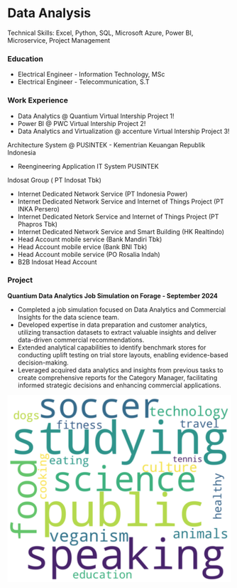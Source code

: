 

# Data Analysis
Technical Skills: Excel, Python, SQL, Microsoft Azure, Power BI, Microservice, Project Management

### Education
- Electrical Engineer - Information Technology, MSc
- Electrical Engineer - Telecommunication, S.T

### Work Experience
- Data Analytics @ Quantium Virtual Intership Project 1!
- Power BI @ PWC Virtual Intership Project 2!
- Data Analytics and Virtualization @ accenture Virtual Intership Project 3!

Architecture System @ PUSINTEK - Kementrian Keuangan Republik Indonesia
- Reengineering Application IT System PUSINTEK

Indosat Group ( PT Indosat Tbk)
- Internet Dedicated Network Service (PT Indonesia Power)
- Internet Dedicated Network Service and Internet of Things Project (PT INKA Persero)
- Internet Dedicated Netork Service and Internet of Things Project (PT Phapros Tbk)
- Internet Dedicated Network Service and Smart Building (HK Realtindo)
- Head Account mobile service (Bank Mandiri Tbk)
- Head Account mobile ervice (Bank BNI Tbk)
- Head Account mobile service (PO Rosalia Indah)
- B2B Indosat Head Account

### Project

**Quantium Data Analytics Job Simulation on Forage - September 2024**
 * Completed a job simulation focused on Data Analytics and Commercial Insights
   for the data science team.
 * Developed expertise in data preparation and customer analytics, utilizing
   transaction datasets to extract valuable insights and deliver data-driven
   commercial recommendations.
 * Extended analytical capabilities to identify benchmark stores for conducting
   uplift testing on trial store layouts, enabling evidence-based
   decision-making.
 * Leveraged acquired data analytics and insights from previous tasks to create
   comprehensive reports for the Category Manager, facilitating informed
   strategic decisions and enhancing commercial applications.

![WordCount](/assets/img/WordCount.png)


   
   
    
